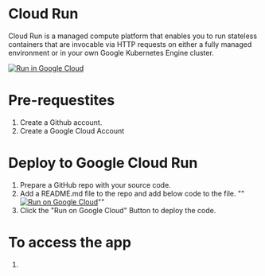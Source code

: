 # Cloud Run 
Cloud Run is a managed compute platform that enables you to run stateless containers that are invocable via HTTP requests on either a fully managed environment or in your own Google Kubernetes Engine cluster.

[![Run in Google Cloud][run_img]][run_link]

[run_img]: https://storage.googleapis.com/cloudrun/button.svg
[run_link]: https://console.cloud.google.com/cloudshell/editor?shellonly=true&cloudshell_image=gcr.io/cloudrun/button&cloudshell_git_repo=https://github.com/auburnhacks-devops/cloud-run&cloudshell_working_dir=covidtracking

# Pre-requestites
1. Create a Github account.
2. Create a Google Cloud Account

# Deploy to Google Cloud Run
1. Prepare a GitHub repo with your source code.
2. Add a README.md file to the repo and add below code to the file.
""[![Run on Google Cloud](https://deploy.cloud.run/button.svg)](https://deploy.cloud.run)""
3. Click the "Run on Google Cloud" Button to deploy the code.

# To access the app
1. 

